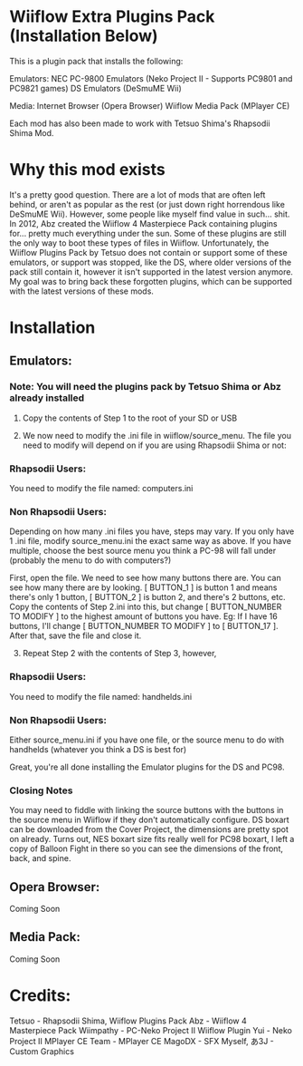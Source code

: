 # Wiiflow Extra Plugins Pack (Installation Below)
This is a plugin pack that installs the following:

Emulators:
NEC PC-9800 Emulators (Neko Project II - Supports PC9801 and PC9821 games)
DS Emulators (DeSmuME Wii)

Media:
Internet Browser (Opera Browser)
Wiiflow Media Pack (MPlayer CE)

Each mod has also been made to work with Tetsuo Shima's Rhapsodii Shima Mod.

# Why this mod exists
It's a pretty good question. There are a lot of mods that are often left behind, or aren't as popular as the rest (or just down right horrendous like DeSmuME Wii). However, some people like myself find value in such... shit. In 2012, Abz created the Wiiflow 4 Masterpiece Pack containing plugins for... pretty much everything under the sun. Some of these plugins are still the only way to boot these types of files in Wiiflow. Unfortunately, the Wiiflow Plugins Pack by Tetsuo does not contain or support some of these emulators, or support was stopped, like the DS, where older versions of the pack still contain it, however it isn't supported in the latest version anymore. My goal was to bring back these forgotten plugins, which can be supported with the latest versions of these mods.

# Installation
## Emulators:

### Note: You will need the plugins pack by Tetsuo Shima or Abz already installed

1. Copy the contents of Step 1 to the root of your SD or USB

2. We now need to modify the .ini file in wiiflow/source_menu. The file you need to modify will depend on if you are using Rhapsodii Shima or not:

### Rhapsodii Users:

You need to modify the file named: computers.ini

### Non Rhapsodii Users:

Depending on how many .ini files you have, steps may vary. If you only have 1 .ini file, modify source_menu.ini the exact same way as above. If you have multiple, choose the best source menu you think a PC-98 will fall under (probably the menu to do with computers?)


First, open the file. We need to see how many buttons there are. You can see how many there are by looking.
[ BUTTON_1 ] is button 1 and means there's only 1 button, [ BUTTON_2 ] is button 2, and there's 2 buttons, etc.
Copy the contents of Step 2.ini into this, but change [ BUTTON_NUMBER TO MODIFY ] to the highest amount of buttons you have.
Eg: If I have 16 buttons, I'll change [ BUTTON_NUMBER TO MODIFY ] to [ BUTTON_17 ].
After that, save the file and close it.

3. Repeat Step 2 with the contents of Step 3, however,

### Rhapsodii Users:

You need to modify the file named: handhelds.ini

### Non Rhapsodii Users:

Either source_menu.ini if you have one file, or the source menu to do with handhelds (whatever you think a DS is best for)


Great, you're all done installing the Emulator plugins for the DS and PC98.

### Closing Notes

You may need to fiddle with linking the source buttons with the buttons in the source menu in Wiiflow if they don't automatically configure.
DS boxart can be downloaded from the Cover Project, the dimensions are pretty spot on already.
Turns out, NES boxart size fits really well for PC98 boxart, I left a copy of Balloon Fight in there so you can see the dimensions of the front, back, and spine.

## Opera Browser:

Coming Soon

## Media Pack:

Coming Soon

# Credits:

Tetsuo - Rhapsodii Shima, Wiiflow Plugins Pack
Abz - Wiiflow 4 Masterpiece Pack
Wiimpathy - PC-Neko Project II Wiiflow Plugin
Yui - Neko Project II
MPlayer CE Team - MPlayer CE
MagoDX - SFX
Myself, あ3J - Custom Graphics